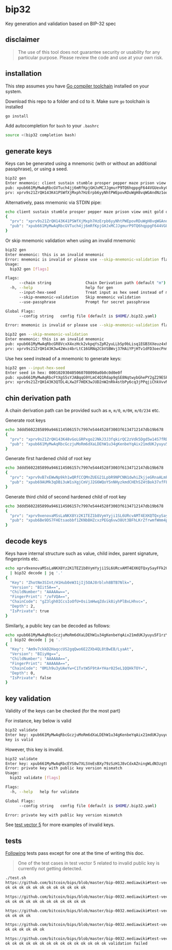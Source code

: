# bip32
Key generation and validation based on BIP-32 spec

## disclaimer
> The use of this tool does not guarantee security or usability for any
> particular purpose. Please review the code and use at your own risk.

## installation
This step assumes you have [Go compiler toolchain](https://go.dev/dl/)
installed on your system.

Download this repo to a folder and cd to it. Make sure `go` toolchain
is installed
```bash
go install
```
Add autocompletion for `bash` to your `.bashrc`
```bash
source <(bip32 completion bash)
```

## generate keys
Keys can be generated using a mnemonic (with or without an additional passphrase),
or using a seed.

```bash
bip32 gen
Enter mnemonic: client sustain stumble prosper pepper maze prison view omit gold organ youth vintage tattoo practice mutual budget excite bubble economy quick conduct spot end
pub: xpub661MyMwAqRbcGVTuch4jj6mRfKpjGHJxMCJJgmurP9TQ6hqppgF644VGUevkyCztRpY4PjssirGR5LPpBSyr8BE8GGWev9qGihrfzGB7TpM
prv: xprv9s21ZrQH143K41PSWfXjMxph7HzErpb6yyNhtPWEpovRDuWgH8vqWGAndNz1oodj88J8JnaNyQMoL2yNKbYWCubfVTF9ux7aiNJCrF8thw7
```

Alternatively, pass mnemonic via STDIN pipe:
```bash
echo client sustain stumble prosper pepper maze prison view omit gold organ youth vintage tattoo practice mutual budget excite bubble economy quick conduct spot end | bip32 gen | jq '.'
{
  "prv": "xprv9s21ZrQH143K41PSWfXjMxph7HzErpb6yyNhtPWEpovRDuWgH8vqWGAndNz1oodj88J8JnaNyQMoL2yNKbYWCubfVTF9ux7aiNJCrF8thw7",
  "pub": "xpub661MyMwAqRbcGVTuch4jj6mRfKpjGHJxMCJJgmurP9TQ6hqppgF644VGUevkyCztRpY4PjssirGR5LPpBSyr8BE8GGWev9qGihrfzGB7TpM"
}
```

Or skip mnemonic validation when using an invalid mnemonic
```bash
bip32 gen
Enter mnemonic: this is an invalid mnemonic
Error: mnemonic is invalid or please use --skip-mnemonic-validation flag
Usage:
  bip32 gen [flags]

Flags:
      --chain string               Chain Derivation path (default "m")
  -h, --help                       help for gen
      --input-hex-seed             Treat input as hex seed instead of mnemonic
      --skip-mnemonic-validation   Skip mnemonic validation
      --use-passphrase             Prompt for secret passphrase

Global Flags:
      --config string   config file (default is $HOME/.bip32.yaml)

Error: mnemonic is invalid or please use --skip-mnemonic-validation flag
```

```bash
bip32 gen --skip-mnemonic-validation 
Enter mnemonic: this is an invalid mnemonic
pub: xpub661MyMwAqRbcGR8VcxX4xzHck2vkpqYsZpR2yuLLbSp9bLisq1EGB3XXeuz4xhRG5P92Witd9Qefo6qLaPmAXv8JPfcYwYdQMWU9g1DCAk1
prv: xprv9s21ZrQH143K3w42Wvz4brLtC16GRNq2CbVSBWvj37HAiYPjHTv1dFD3oecPnmevt1oRsvNJc8pKspRVvq2yoehVwbzkek1nHVwDraPCjvc
```

Use hex seed instead of a mnemonic to generate keys:
```bash
bip32 gen --input-hex-seed 
Enter seed in hex: 000102030405060708090a0b0c0d0e0f
pub: xpub661MyMwAqRbcFtXgS5sYJABqqG9YLmC4Q1Rdap9gSE8NqtwybGhePY2gZ29ESFjqJoCu1Rupje8YtGqsefD265TMg7usUDFdp6W1EGMcet8
prv: xprv9s21ZrQH143K3QTDL4LXw2F7HEK3wJUD2nW2nRk4stbPy6cq3jPPqjiChkVvvNKmPGJxWUtg6LnF5kejMRNNU3TGtRBeJgk33yuGBxrMPHi
```

## chin derivation path
A chain derivation path can be provided such as `m`, `m/0`, `m/0H`, `m/0/234` etc.

Generate root keys
```bash
echo 3ddd5602285899a946114506157c7997e5444528f3003f6134712147db19b678 | bip32 gen --input-hex-seed --chain=m | jq '.'
{
  "prv": "xprv9s21ZrQH143K48vGoLGRPxgo2JNkJ3J3fqkirQC2zVdk5Dgd5w14S7fRDyHH4dWNHUgkvsvNDCkvAwcSHNAQwhwgNMgZhLtQC63zxwhQmRv",
  "pub": "xpub661MyMwAqRbcGczjuMoRm6dXaLDEhW1u34gKenbeYqAix21mdUKJyuyu5F1rzYGVxyL6tmgBUAEPrEz92mBXjByMRiJdba9wpnN37RLLAXa"
}
```

Generate first hardened child of root key
```bash
echo 3ddd5602285899a946114506157c7997e5444528f3003f6134712147db19b678 | bip32 gen --input-hex-seed --chain=m/0h | jq '.'
{
  "prv": "xprv9vB7xEWwNp9kh1wQRfCCQMnZUEG21LpbR9NPCNN1dwhiZkjjeGRnaALmPXCX7SgjFTiCTT6bXes17boXtjq3xLpcDjzEuGLQBM5ohqkao9G",
  "pub": "xpub69AUMk3qDBi3uW1sXgjCmVjJ2G6WQoYSnNHyzkmdCHEhSZ4tBok37xfFEqHd2AddP56Tqp4o56AePAgCjYdvpW2PU2jbUPFKsav5ut6Ch1m"
}
```

Generate third child of second hardened child of root key
```bash
echo 3ddd5602285899a946114506157c7997e5444528f3003f6134712147db19b678 | bip32 gen --input-hex-seed --chain=m/2h/3 | jq '.'
{
  "prv": "xprv9xenovaMSsLaNKX8Yz2K1TEZ1b8VymYyji1SL6URcvAMT4EXKQTQxySayFFk2CA6BrhVaBkXWuzTSfNHMEuu1a6gCxZhdc5t9afpx7YRdq4",
  "pub": "xpub6Be9DS7FHEtsaobbf1ZKNbBHZcxzPEGq6vw38Ut3BFhLKrZfrwmfWmm4pWbqVMyPauABhiVdazRtW9ZBT7fpKR9Pbw5puUAsZaTSRhshGU4"
}
```

## decode keys
Keys have internal structure such as value, child index, parent signature, fingerprints etc.
```bash
echo xprv9xenovaMSsLaNKX8Yz2K1TEZ1b8VymYyji1SL6URcvAMT4EXKQTQxySayFFk2CA6BrhVaBkXWuzTSfNHMEuu1a6gCxZhdc5t9afpx7YRdq4 \
  | bip32 decode | jq '.'
{
  "Key": "ZhotNe3SInt/H1Hub0eW31jIj5OAJ8rblvh8BTB7Nlk=",
  "Version": "BIit5A==",
  "ChildNumber": "AAAAAw==",
  "FingerPrint": "/ofVQA==",
  "ChainCode": "gZ3lgh0ICcsIoOfU+Osi1mHwqZdvik8iyhPlBxLHhvc=",
  "Depth": 2,
  "IsPrivate": true
}
```

Similarly, a public key can be decoded as follows:
```bash
echo xpub661MyMwAqRbcGczjuMoRm6dXaLDEhW1u34gKenbeYqAix21mdUKJyuyu5F1rzYGVxyL6tmgBUAEPrEz92mBXjByMRiJdba9wpnN37RLLAXa \
  | bip32 decode | jq '.'
{
  "Key": "Am9v7ckkD2HaqccUS2gqQwo6E2ZXb4QL8tBwEB/LyaAt",
  "Version": "BIiyHg==",
  "ChildNumber": "AAAAAA==",
  "FingerPrint": "AAAAAA==",
  "ChainCode": "0Mih9u3yUAeYw+C1TxtW5F9tA+YHar025eL1QQHkTOY=",
  "Depth": 0,
  "IsPrivate": false
}
```

## key validation
Validity of the keys can be checked (for the most part)

For instance, key below is valid
```bash
bip32 validate 
Enter key: xpub661MyMwAqRbcGczjuMoRm6dXaLDEhW1u34gKenbeYqAix21mdUKJyuyu5F1rzYGVxyL6tmgBUAEPrEz92mBXjByMRiJdba9wpnN37RLLAXa
key is valid
```

However, this key is invalid.
```bash
bip32 validate 
Enter key: xpub661MyMwAqRbcEYS8w7XLSVeEsBXy79zSzH1J8vCdxAZningWLdN3zgtU6LBpB85b3D2yc8sfvZU521AAwdZafEz7mnzBBsz4wKY5fTtTQBm
Error: private key with public key version mismatch
Usage:
  bip32 validate [flags]

Flags:
  -h, --help   help for validate

Global Flags:
      --config string   config file (default is $HOME/.bip32.yaml)

Error: private key with public key version mismatch
```

See [test vector 5](https://github.com/bitcoin/bips/blob/master/bip-0032.mediawiki#test-vector-5) for
more examples of invalid keys.

## tests
[Following](./test/test.sh) tests pass except for one at the time of writing this doc.
> One of the test cases in test vector 5 related to invalid public key is currently
> not getting detected.
```bash
./test.sh 
https://github.com/bitcoin/bips/blob/master/bip-0032.mediawiki#test-vector-1
ok ok ok ok ok ok ok ok ok ok ok ok 

https://github.com/bitcoin/bips/blob/master/bip-0032.mediawiki#test-vector-2
ok ok ok ok ok ok ok ok ok ok ok ok 

https://github.com/bitcoin/bips/blob/master/bip-0032.mediawiki#test-vector-3
ok ok ok ok 

https://github.com/bitcoin/bips/blob/master/bip-0032.mediawiki#test-vector-4
ok ok ok ok ok ok 

https://github.com/bitcoin/bips/blob/master/bip-0032.mediawiki#test-vector-5
ok ok ok ok ok ok ok ok ok ok ok ok ok ok ok validation failed
```
